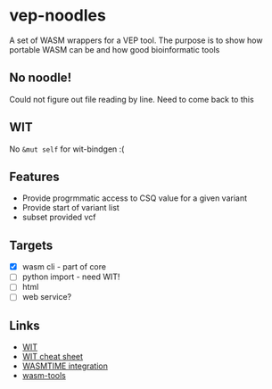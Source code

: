 # vep-noodles
A set of WASM wrappers for a VEP tool. The purpose is to show how portable WASM can be and how good bioinformatic tools

## No noodle!

Could not figure out file reading by line. Need to come back to this

## WIT
No `&mut self` for wit-bindgen :(

## Features

- Provide progrmmatic access to CSQ value for a given variant 
- Provide start of variant list
- subset provided vcf

## Targets

- [x] wasm cli - part of core
- [ ] python import - need WIT!
- [ ] html
- [ ] web service?

## Links 

- [WIT](https://component-model.bytecodealliance.org/introduction.html)
- [WIT cheat sheet](https://cosmonic.com/blog/engineering/wit-cheat-sheet)
- [WASMTIME integration](https://docs.rs/wasmtime/latest/wasmtime/index.html)
- [wasm-tools](https://github.com/bytecodealliance/wasm-tools)
